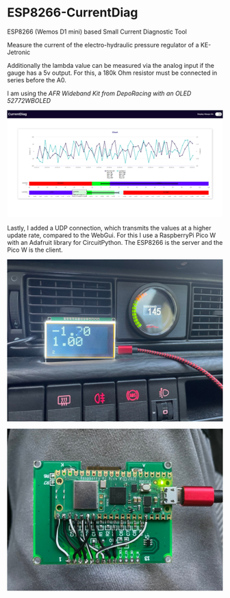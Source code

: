 # ESP8266-CurrentDiag
ESP8266 (Wemos D1 mini) based Small Current Diagnostic Tool

Measure the current of the electro-hydraulic pressure regulator of a KE-Jetronic

Additionally the lambda value can be measured via the analog input if the gauge has a 5v output. For this, a 180k Ohm resistor must be connected in series before the A0.

I am using the *AFR Wideband Kit from DepoRacing with an OLED 52772WBOLED*

![Web GUI](screenshots/currentDiag.png)

Lastly, I added a UDP connection, which transmits the values at a higher update rate, compared to the WebGui. For this I use a RaspberryPi Pico W with an Adafruit library for CircuitPython. The ESP8266 is the server and the Pico W is the client.

![Pico W UDP Front](screenshots/picoWFront.jpg)

![Pico W UDP Back](screenshots/picoWBack.jpg)